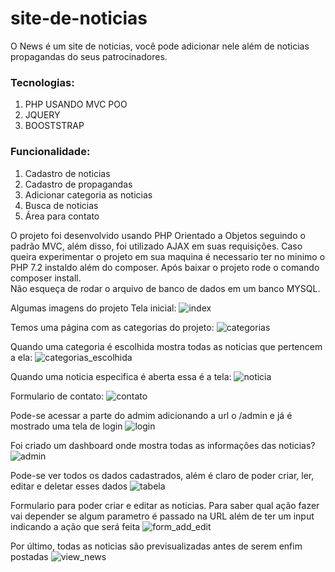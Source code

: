 # site-de-noticias

O News é um site de noticias, você pode adicionar nele além de noticias propagandas do seus patrocinadores. <br/>

<h3>Tecnologias:</h3>
<ol>
  <li>PHP USANDO MVC POO</li>
  <li>JQUERY</li>
  <li>BOOSTSTRAP</li>
</ol>

<h3>Funcionalidade: </h3>
<ol>
<li>Cadastro de noticias </li>
<li>Cadastro de propagandas</li>
<li>Adicionar categoria as noticias</li>
<li>Busca de noticias</li>
<li>Área para contato</li>
</ol>

O projeto foi desenvolvido usando PHP Orientado a Objetos seguindo o padrão MVC, além disso, foi utilizado AJAX em suas requisições.
Caso queira experimentar o projeto em sua maquina é necessario ter no minimo o PHP 7.2 instaldo além do composer.
Após baixar o projeto rode o comando 
composer install.<br/>
Não esqueça de rodar o arquivo de banco de dados em um banco MYSQL.

Algumas imagens do projeto
Tela inicial:
![index](https://user-images.githubusercontent.com/65027607/197532650-9f88835a-42cd-456a-ac1b-1b33ec30bc95.PNG)

Temos uma página com as categorias do projeto:
![categorias](https://user-images.githubusercontent.com/65027607/197532806-c18b3cfe-46d8-4c18-9a97-3daa5c5493b1.png)

Quando uma categoria é escolhida mostra todas as noticias que pertencem a ela:
![categorias_escolhida](https://user-images.githubusercontent.com/65027607/197532905-5c139dbf-293c-4c4a-9b00-4882beebcda3.png)

Quando uma noticia especifica é aberta essa é a tela:
![noticia](https://user-images.githubusercontent.com/65027607/197532988-41aa37a0-0629-4c77-b37a-3dcaa4671700.png)

Formulario de contato:
![contato](https://user-images.githubusercontent.com/65027607/197533177-fee7270b-e938-4464-8ad7-eccf9008df96.png)

Pode-se acessar a parte do admim adicionando a url o /admin e já é mostrado uma tela de login
![login](https://user-images.githubusercontent.com/65027607/199551501-b0a194ad-8bf2-441b-ad3b-519acbdce384.PNG)

Foi criado um dashboard onde mostra todas as informações das noticias?
![admin](https://user-images.githubusercontent.com/65027607/199551041-a84733fa-1cc9-4661-9101-d97d7ddd4e5b.PNG)

Pode-se ver todos os dados cadastrados, além é claro de poder criar, ler, editar e deletar esses dados
![tabela](https://user-images.githubusercontent.com/65027607/199551273-dd511602-b909-4bac-9a4c-22b2db840981.PNG)

Formulario para poder criar e editar as noticias. Para saber qual ação fazer vai depender se algum parametro é passado
na URL além de ter um input indicando a ação que será feita
![form_add_edit](https://user-images.githubusercontent.com/65027607/199551637-b0557a0d-2c61-43ac-9195-252d153d4afd.PNG)

Por último, todas as noticias são previsualizadas antes de serem enfim postadas
![view_news](https://user-images.githubusercontent.com/65027607/199552027-0ed5091d-bc47-4f10-bbfa-242598707b3f.PNG)
